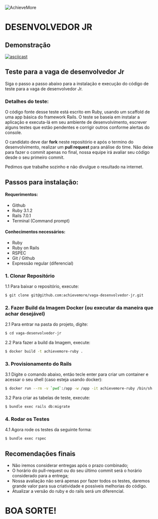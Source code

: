 ![AchieveMore](https://repository-images.githubusercontent.com/206639778/70226b80-d327-11e9-9bc8-b1024837da4c)

# DESENVOLVEDOR JR

## Demonstração

[![asciicast](docs/demonstracao.svg)]()

## Teste para a vaga de desenvolvedor Jr

Siga o passo a passo abaixo para a instalação e execução do código de teste para a vaga de desenvolvedor Jr.

### Detalhes do teste:

O código fonte desse teste está escrito em Ruby, usando um scaffold de uma app básica do framework Rails. O teste se baseia em instalar a aplicação e executa-lá em seu ambiente de desenvolvimento, escrever alguns testes que estão pendentes e corrigir outros conforme alertas do console.

O candidato deve dar **fork** neste repositório e após o termino do desenvolvimento, realizar um **pull request** para análise do time. Não deixe para fazer o commit apenas no final, nossa equipe irá avaliar seu código desde o seu primeiro commit.

Pedimos que trabalhe sozinho e não divulgue o resultado na internet.

## Passos para instalação:

#### Requerimentos:

* Github
* Ruby 3.1.2
* Rails 7.0.1
* Terminal (Command prompt)

#### Conhecimentos necessários:

* Ruby
* Ruby on Rails
* RSPEC
* Git / Github
* Expressão regular (diferencial)

### 1. Clonar Repositório

  1.1 Para baixar o repositório, execute:
  ```bash
  $ git clone git@github.com:achievemore/vaga-desenvolvedor-jr.git
  ```

### 2. Fazer Build da Imagem Docker (ou executar da maneira que achar desejável)

  2.1 Para entrar na pasta do projeto, digite:
  ```bash
  $ cd vaga-desenvolvedor-jr
  ```

  2.2 Para fazer a build da Imagem, execute:
  ```bash
  $ docker build -t achievemore-ruby .
  ```

### 3. Provisionamento do Rails

  3.1 Digite o comando abaixo, então tecle enter para criar um container e acessar o seu shell (caso esteja usando docker):
  ```bash
  $ docker run --rm -v `pwd`:/app -w /app -it achievemore-ruby /bin/sh
  ```

  3.2 Para criar as tabelas de teste, execute:
  ```bash
  $ bundle exec rails db:migrate
  ```

### 4. Rodar os Testes

  4.1 Agora rode os testes da seguinte forma:
  ```bash
  $ bundle exec rspec
  ```

## Recomendações finais

* Não iremos considerar entregas após o prazo combinado;
* O horário do pull-request ou do seu último commit será o horário considerado para a entrega;
* Nossa avaliação não será apenas por fazer todos os testes, daremos grande valor para sua criatividade e possíveis melhorias do código.
* Atualizar a versão do ruby e do rails será um diferencial.

# BOA SORTE!
